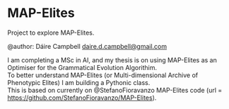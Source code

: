 # MAP-Elites

Project to explore MAP-Elites.  

@author: Dáire Campbell <daire.d.campbell@gmail.com>

I am completing a MSc in AI, and my thesis is on using MAP-Elites as an Optimiser for the Grammatical Evolution Algorithim.  
To better understand MAP-Elites (or Multi-dimensional Archive of Phenotypic Elites) I am building a Pythonic class.  
This is based on currently on @StefanoFioravanzo MAP-Elites code (url = https://github.com/StefanoFioravanzo/MAP-Elites).


